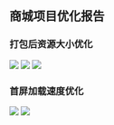 ## 商城项目优化报告

### 打包后资源大小优化

![](https://cdn.jsdelivr.net/gh/yxw007/BlogPicBed@master//img/20220302213758.png)
![](https://cdn.jsdelivr.net/gh/yxw007/BlogPicBed@master//img/20220302213848.png)
![](https://cdn.jsdelivr.net/gh/yxw007/BlogPicBed@master/img/20220326212313.png)

### 首屏加载速度优化

![](https://cdn.jsdelivr.net/gh/yxw007/BlogPicBed@master//img/20220302213901.png)
![](https://cdn.jsdelivr.net/gh/yxw007/BlogPicBed@master//img/20220302213945.png)
